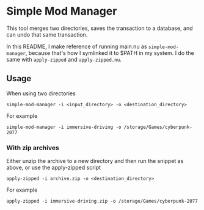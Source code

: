 # Simple Mod Manager
This tool merges two directories, saves the transaction to a database, and can undo that same transaction.

In this README, I make reference of running main.nu as `simple-mod-manager`, because that's how I symlinked it to $PATH in my system. I do the same with `apply-zipped` and `apply-zipped.nu`.
## Usage
When using two directories

```
simple-mod-manager -i <input_directory> -o <destination_directory>
```

For example

```
simple-mod-manager -i immersive-driving -o /storage/Games/cyberpunk-2077
```

### With zip archives

Either unzip the archive to a new directory and then run the snippet as above, or use the apply-zipped script

```
apply-zipped -i archive.zip -o <destination_directory>
```

For example 

```
apply-zipped -i immersive-driving.zip -o /storage/Games/cyberpunk-2077
```
